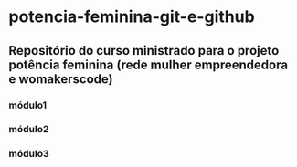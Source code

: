 # potencia-feminina-git-e-github

## Repositório do curso ministrado para o projeto potência feminina (rede mulher empreendedora e womakerscode)


### módulo1
### módulo2
### módulo3

